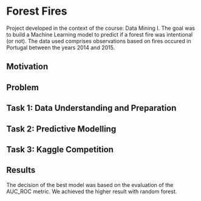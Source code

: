 # Forest Fires
Project developed in the context of the course: Data Mining I. 
The goal was to build a Machine Learning model to predict if a forest fire was intentional (or not).
The data used comprises observations based on fires occured in Portugal between the years 2014 and 2015.

## Motivation

## Problem

## Task 1: Data Understanding and Preparation

## Task 2: Predictive Modelling

## Task 3: Kaggle Competition

## Results
The decision of the best model was based on the evaluation of the AUC_ROC metric. We achieved the higher result with random forest.